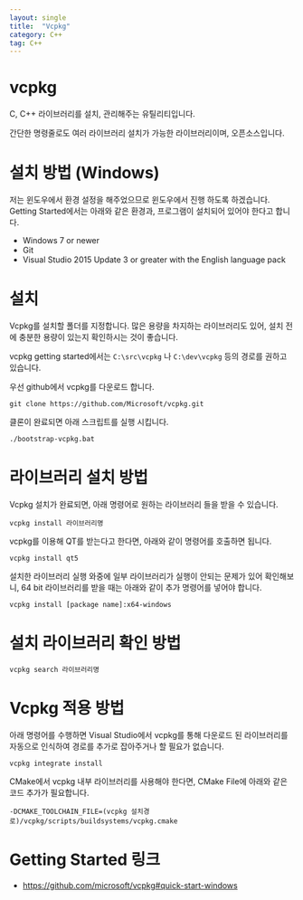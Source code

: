 ```yaml
---
layout: single
title:  "Vcpkg"
category: C++
tag: C++
---
```


# vcpkg
C, C++ 라이브러리를 설치, 관리해주는 유틸리티입니다.

간단한 명령줄로도 여러 라이브러리 설치가 가능한 라이브러리이며, 오픈소스입니다.

# 설치 방법 (Windows)
저는 윈도우에서 환경 설정을 해주었으므로 윈도우에서 진행 하도록 하겠습니다.
Getting Started에서는 아래와 같은 환경과, 프로그램이 설치되어 있어야 한다고 합니다.
* Windows 7 or newer
* Git
* Visual Studio 2015 Update 3 or greater with the English language pack

# 설치
Vcpkg를 설치할 폴더를 지정합니다.
많은 용량을 차지하는 라이브러리도 있어, 설치 전에 충분한 용량이 있는지 확인하시는 것이 좋습니다.

vcpkg getting started에서는 `C:\src\vcpkg` 나 `C:\dev\vcpkg` 등의 경로를 권하고 있습니다.

우선 github에서 vcpkg를 다운로드 합니다.

    git clone https://github.com/Microsoft/vcpkg.git


클론이 완료되면 아래 스크립트를 실행 시킵니다.

    ./bootstrap-vcpkg.bat


# 라이브러리 설치 방법
Vcpkg 설치가 완료되면, 아래 명령어로 원하는 라이브러리 들을 받을 수 있습니다.

    vcpkg install 라이브러리명

vcpkg를 이용해 QT를 받는다고 한다면, 아래와 같이 명령어를 호출하면 됩니다.

    vcpkg install qt5 

설치한 라이브러리 실행 와중에 일부 라이브러리가 실행이 안되는 문제가 있어 확인해보니, 64 bit 라이브러리를 받을 때는 아래와 같이 추가 명령어를 넣어야 합니다.

    vcpkg install [package name]:x64-windows

# 설치 라이브러리 확인 방법

    vcpkg search 라이브러리명

# Vcpkg 적용 방법
아래 명령어를 수행하면 Visual Studio에서 vcpkg를 통해 다운로드 된 라이브러리를 자동으로 인식하여 경로를 추가로 잡아주거나 할 필요가 없습니다.  

    vcpkg integrate install

CMake에서 vcpkg 내부 라이브러리를 사용해야 한다면, CMake File에 아래와 같은 코드 추가가 필요합니다.

    -DCMAKE_TOOLCHAIN_FILE=(vcpkg 설치경로)/vcpkg/scripts/buildsystems/vcpkg.cmake


# Getting Started 링크
* https://github.com/microsoft/vcpkg#quick-start-windows